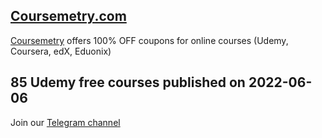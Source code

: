 ## [**Coursemetry.com**](https://coursemetry.com/)

[Coursemetry](https://coursemetry.com/) offers 100% OFF coupons for online courses (Udemy, Coursera, edX, Eduonix)

## **85 Udemy free courses published on 2022-06-06**


Join our [Telegram channel](https://t.me/coursemetry)
